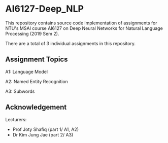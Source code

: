 # AI6127-Deep_NLP
This repository contains source code implementation of assignments for NTU's MSAI course AI6127 on Deep Neural Networks for Natural Language Processing (2019 Sem 2).

There are a total of 3 individual assignments in this repository.

## Assignment Topics

A1: Language Model

A2: Named Entity Recognition

A3: Subwords

## Acknowledgement

Lecturers: 
+ Prof Joty Shafiq (part 1/ A1, A2)
+ Dr Kim Jung Jae (part 2/ A3)
